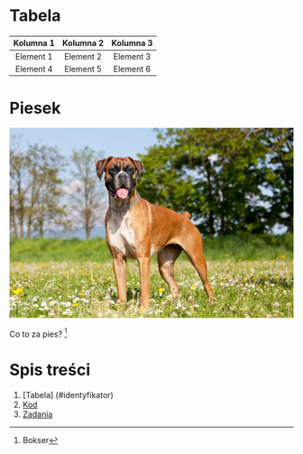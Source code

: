 # Tabela

|Kolumna 1|Kolumna 2|Kolumna 3|
|:---:|:---:|:---:|
|Element 1|Element 2|Element 3|
|Element 4|Element 5|Element 6|

# Piesek
![bokserek.jpg](bokserek.jpg)


Co to za pies? [^1]

# Spis treści
 1. [Tabela] (#identyfikator)
 2. [Kod](#Kod)
 3. [Zadania](#Zadania)


[^1]:Bokser
